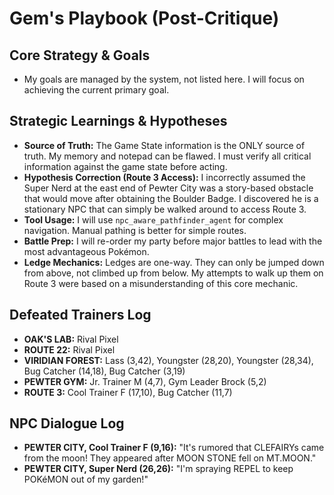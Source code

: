 # Gem's Playbook (Post-Critique)

## Core Strategy & Goals
- My goals are managed by the system, not listed here. I will focus on achieving the current primary goal.

## Strategic Learnings & Hypotheses
- **Source of Truth:** The Game State information is the ONLY source of truth. My memory and notepad can be flawed. I must verify all critical information against the game state before acting.
- **Hypothesis Correction (Route 3 Access):** I incorrectly assumed the Super Nerd at the east end of Pewter City was a story-based obstacle that would move after obtaining the Boulder Badge. I discovered he is a stationary NPC that can simply be walked around to access Route 3.
- **Tool Usage:** I will use `npc_aware_pathfinder_agent` for complex navigation. Manual pathing is better for simple routes.
- **Battle Prep:** I will re-order my party before major battles to lead with the most advantageous Pokémon.
- **Ledge Mechanics:** Ledges are one-way. They can only be jumped down from above, not climbed up from below. My attempts to walk up them on Route 3 were based on a misunderstanding of this core mechanic.

## Defeated Trainers Log
- **OAK'S LAB:** Rival Pixel
- **ROUTE 22:** Rival Pixel
- **VIRIDIAN FOREST:** Lass (3,42), Youngster (28,20), Youngster (28,34), Bug Catcher (14,18), Bug Catcher (3,19)
- **PEWTER GYM:** Jr. Trainer M (4,7), Gym Leader Brock (5,2)
- **ROUTE 3:** Cool Trainer F (17,10), Bug Catcher (11,7)

## NPC Dialogue Log
- **PEWTER CITY, Cool Trainer F (9,16):** "It's rumored that CLEFAIRYs came from the moon! They appeared after MOON STONE fell on MT.MOON."
- **PEWTER CITY, Super Nerd (26,26):** "I'm spraying REPEL to keep POKéMON out of my garden!"
